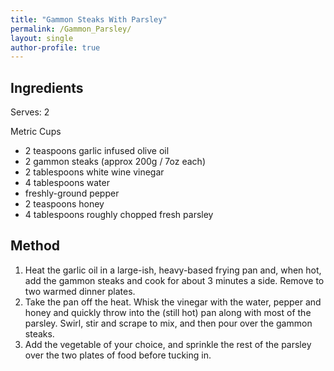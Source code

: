```yaml
---
title: "Gammon Steaks With Parsley"
permalink: /Gammon_Parsley/
layout: single
author-profile: true
---
```


## Ingredients
Serves: 2

Metric Cups
- 2 teaspoons garlic infused olive oil
- 2 gammon steaks (approx 200g / 7oz each)
- 2 tablespoons white wine vinegar
- 4 tablespoons water
- freshly-ground pepper
- 2 teaspoons honey
- 4 tablespoons roughly chopped fresh parsley

## Method
1. Heat the garlic oil in a large-ish, heavy-based frying pan and, when hot, add the gammon steaks and cook for about 3 minutes a side. Remove to two warmed dinner plates.
2. Take the pan off the heat. Whisk the vinegar with the water, pepper and honey and quickly throw into the (still hot) pan along with most of the parsley. Swirl, stir and scrape to mix, and then pour over the gammon steaks.
3. Add the vegetable of your choice, and sprinkle the rest of the parsley over the two plates of food before tucking in.
